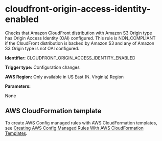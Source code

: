 # cloudfront\-origin\-access\-identity\-enabled<a name="cloudfront-origin-access-identity-enabled"></a>

Checks that Amazon CloudFront distribution with Amazon S3 Origin type has Origin Access Identity \(OAI\) configured\. This rule is NON\_COMPLIANT if the CloudFront distribution is backed by Amazon S3 and any of Amazon S3 Origin type is not OAI configured\. 

**Identifier:** CLOUDFRONT\_ORIGIN\_ACCESS\_IDENTITY\_ENABLED

**Trigger type:** Configuration changes

**AWS Region:** Only available in US East \(N\. Virginia\) Region

**Parameters:**

None  

## AWS CloudFormation template<a name="w24aac11c29c17c51c15"></a>

To create AWS Config managed rules with AWS CloudFormation templates, see [Creating AWS Config Managed Rules With AWS CloudFormation Templates](aws-config-managed-rules-cloudformation-templates.md)\.